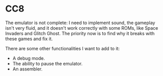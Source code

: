 # CC8
The emulator is not complete: I need to implement sound, the gameplay isn't very fluid, and it doesn't work correctly with some ROMs, like Space Invaders and Glitch Ghost. The priority now is to find why it breaks with these games and fix it.

There are some other functionalities I want to add to it:
* A debug mode.
* The ability to pause the emulator.
* An assembler.
